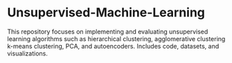 # Unsupervised-Machine-Learning
This repository focuses on implementing and evaluating unsupervised learning algorithms such as hierarchical clustering, agglomerative clustering k-means clustering, PCA, and autoencoders. Includes code, datasets, and visualizations.
